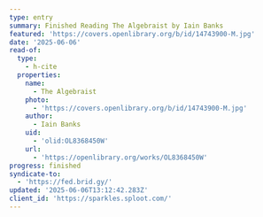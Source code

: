 ```yaml
---
type: entry
summary: Finished Reading The Algebraist by Iain Banks
featured: 'https://covers.openlibrary.org/b/id/14743900-M.jpg'
date: '2025-06-06'
read-of:
  type:
    - h-cite
  properties:
    name:
      - The Algebraist
    photo:
      - 'https://covers.openlibrary.org/b/id/14743900-M.jpg'
    author:
      - Iain Banks
    uid:
      - 'olid:OL8368450W'
    url:
      - 'https://openlibrary.org/works/OL8368450W'
progress: finished
syndicate-to:
  - 'https://fed.brid.gy/'
updated: '2025-06-06T13:12:42.283Z'
client_id: 'https://sparkles.sploot.com/'
---
```


